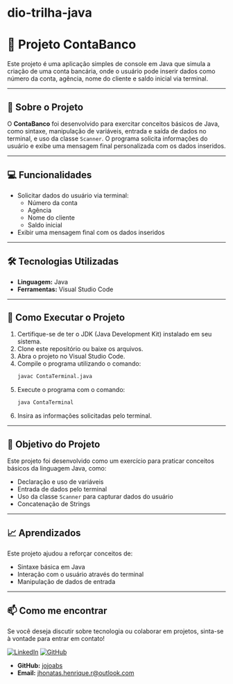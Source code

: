 # dio-trilha-java

# 🏦 Projeto ContaBanco

Este projeto é uma aplicação simples de console em Java que simula a criação de uma conta bancária, onde o usuário pode inserir dados como número da conta, agência, nome do cliente e saldo inicial via terminal.

---

## 📜 Sobre o Projeto

O **ContaBanco** foi desenvolvido para exercitar conceitos básicos de Java, como sintaxe, manipulação de variáveis, entrada e saída de dados no terminal, e uso da classe `Scanner`. O programa solicita informações do usuário e exibe uma mensagem final personalizada com os dados inseridos.

---

## 💻 Funcionalidades

- Solicitar dados do usuário via terminal:
  - Número da conta
  - Agência
  - Nome do cliente
  - Saldo inicial
- Exibir uma mensagem final com os dados inseridos

---

## 🛠 Tecnologias Utilizadas

- **Linguagem:** Java
- **Ferramentas:** Visual Studio Code

---

## 🚀 Como Executar o Projeto

1. Certifique-se de ter o JDK (Java Development Kit) instalado em seu sistema.
2. Clone este repositório ou baixe os arquivos.
3. Abra o projeto no Visual Studio Code.
4. Compile o programa utilizando o comando:
   ```bash
   javac ContaTerminal.java
   ```
5. Execute o programa com o comando:
   ```bash
   java ContaTerminal
   ```
6. Insira as informações solicitadas pelo terminal.

---

## 🎯 Objetivo do Projeto

Este projeto foi desenvolvido como um exercício para praticar conceitos básicos da linguagem Java, como:

- Declaração e uso de variáveis
- Entrada de dados pelo terminal
- Uso da classe `Scanner` para capturar dados do usuário
- Concatenação de Strings

---

## 📈 Aprendizados

Este projeto ajudou a reforçar conceitos de:

- Sintaxe básica em Java
- Interação com o usuário através do terminal
- Manipulação de dados de entrada

---

## 📫 Como me encontrar

Se você deseja discutir sobre tecnologia ou colaborar em projetos, sinta-se à vontade para entrar em contato!

[![LinkedIn](https://img.shields.io/badge/LinkedIn-0A66C2?style=for-the-badge&logo=linkedin&logoColor=white)](https://www.linkedin.com/in/jhonatas-rocha-91a060171/)
[![GitHub](https://img.shields.io/badge/GitHub-181717?style=for-the-badge&logo=github&logoColor=white)](https://github.com/jojoabs)

- **GitHub:** [jojoabs](https://github.com/jojoabs)
- **Email:** jhonatas.henrique.r@outlook.com

